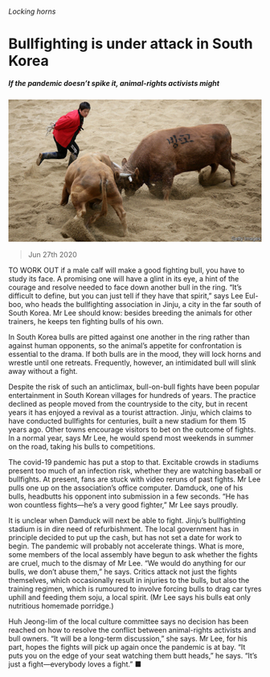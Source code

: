 ###### Locking horns

# Bullfighting is under attack in South Korea 

##### If the pandemic doesn’t spike it, animal-rights activists might 

![image](images/20200627_ASP502.jpg) 

> Jun 27th 2020 

TO WORK OUT if a male calf will make a good fighting bull, you have to study its face. A promising one will have a glint in its eye, a hint of the courage and resolve needed to face down another bull in the ring. “It’s difficult to define, but you can just tell if they have that spirit,” says Lee Eul-boo, who heads the bullfighting association in Jinju, a city in the far south of South Korea. Mr Lee should know: besides breeding the animals for other trainers, he keeps ten fighting bulls of his own.

In South Korea bulls are pitted against one another in the ring rather than against human opponents, so the animal’s appetite for confrontation is essential to the drama. If both bulls are in the mood, they will lock horns and wrestle until one retreats. Frequently, however, an intimidated bull will slink away without a fight.


Despite the risk of such an anticlimax, bull-on-bull fights have been popular entertainment in South Korean villages for hundreds of years. The practice declined as people moved from the countryside to the city, but in recent years it has enjoyed a revival as a tourist attraction. Jinju, which claims to have conducted bullfights for centuries, built a new stadium for them 15 years ago. Other towns encourage visitors to bet on the outcome of fights. In a normal year, says Mr Lee, he would spend most weekends in summer on the road, taking his bulls to competitions.

The covid-19 pandemic has put a stop to that. Excitable crowds in stadiums present too much of an infection risk, whether they are watching baseball or bullfights. At present, fans are stuck with video reruns of past fights. Mr Lee pulls one up on the association’s office computer. Damduck, one of his bulls, headbutts his opponent into submission in a few seconds. “He has won countless fights—he’s a very good fighter,” Mr Lee says proudly.

It is unclear when Damduck will next be able to fight. Jinju’s bullfighting stadium is in dire need of refurbishment. The local government has in principle decided to put up the cash, but has not set a date for work to begin. The pandemic will probably not accelerate things. What is more, some members of the local assembly have begun to ask whether the fights are cruel, much to the dismay of Mr Lee. “We would do anything for our bulls, we don’t abuse them,” he says. Critics attack not just the fights themselves, which occasionally result in injuries to the bulls, but also the training regimen, which is rumoured to involve forcing bulls to drag car tyres uphill and feeding them soju, a local spirit. (Mr Lee says his bulls eat only nutritious homemade porridge.)

Huh Jeong-lim of the local culture committee says no decision has been reached on how to resolve the conflict between animal-rights activists and bull owners. “It will be a long-term discussion,” she says. Mr Lee, for his part, hopes the fights will pick up again once the pandemic is at bay. “It puts you on the edge of your seat watching them butt heads,” he says. “It’s just a fight—everybody loves a fight.” ■

